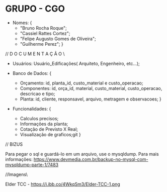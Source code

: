 # GRUPO - CGO 

* Nomes: {
    * "Bruno Rocha Roque";
    * "Cassiel Rattes Cortez";
    * "Felipe Augusto Gomes de Oliveira";
    * "Guilherme Perez";
}



// D O C U M E N T A Ç Ã O \\

* Usuários: Usuário_Edificações( Arquiteto, Engenheiro, etc...);
* Banco de Dados: {
    * Orçamento:   id, planta_id, custo_material e custo_operacao;
    * Componentes: id, orça_id, material, custo_material, custo_operacao, descricao e tipo;
    * Planta:      id, cliente, responsavel, arquivo, metragem e observacoes;
}

* Funcionalidades: {
    * Calculos precisos;
    * Informações da planta;
    * Cotação de Previsto X Real;
    * Visualização de graficos;git 
}

// BIZUS  

Para pegar o sql e guardá-lo em um arquivo, use o mysqldump. Para mais informações:
https://www.devmedia.com.br/backup-no-mysql-com-mysqldump-parte-1/7483

//Imagens\\

Elder TCC - https://i.ibb.co/4WkqSm3/Elder-TCC-1.png